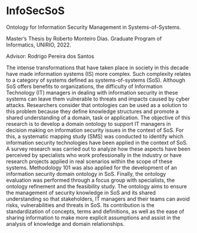 # InfoSecSoS
Ontology for Information Security Management in Systems-of-Systems.

Master’s Thesis by Roberto Monteiro Dias. Graduate Program of Informatics, UNIRIO, 2022.

Advisor: Rodrigo Pereira dos Santos

The intense transformations that have taken place in society in this decade have made information systems (IS) more complex. Such complexity relates to a category of 
systems defined as systems-of-systems (SoS). Although SoS offers benefits to organizations, the difficulty of Information Technology (IT) managers in dealing with 
information security in these systems can leave them vulnerable to threats and impacts caused by cyber attacks.
Researchers consider that ontologies can be used as a solution to this problem because they define knowledge structures and promote a shared understanding of a domain, 
task or application. The objective of this research is to develop a domain ontology to support IT managers in decision making on information security issues in the 
context of SoS.
For this, a systematic mapping study (SMS) was conducted to identify which information security technologies have been applied in the context of SoS. A survey research 
was carried out to analyze how these aspects have been perceived by specialists who work professionally in the industry or have research projects applied in real scenarios within
the scope of these systems. 
Methodology 101 was also applied for the development of an information security domain ontology in SoS. 
Finally, the ontology evaluation was performed through a focus group with specialists, the ontology refinement and the feasibility study. The ontology aims to ensure the
management of security knowledge in SoS and its shared understanding so that stakeholders, IT managers and their teams can avoid risks, vulnerabilities and threats 
in SoS. 
Its contribution is the standardization of concepts, terms and definitions, as well as the ease of sharing information to make more explicit assumptions and assist 
in the analysis of knowledge and domain relationships.
